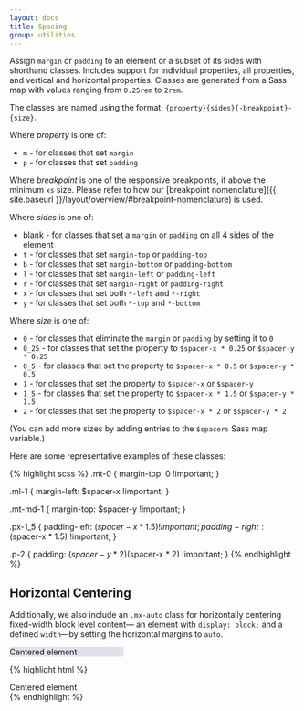 ```yaml
---
layout: docs
title: Spacing
group: utilities
---
```


Assign `margin` or `padding` to an element or a subset of its sides with shorthand classes. Includes support for individual properties, all properties, and vertical and horizontal properties. Classes are generated from a Sass map with values ranging from `0.25rem` to `2rem`.

The classes are named using the format: `{property}{sides}{-breakpoint}-{size}`.

Where *property* is one of:

* `m` - for classes that set `margin`
* `p` - for classes that set `padding`

Where *breakpoint* is one of the responsive breakpoints, if above the minimum `xs` size.  Please refer to how our [breakpoint nomenclature]({{ site.baseurl }}/layout/overview/#breakpoint-nomenclature) is used.

Where *sides* is one of:

* blank - for classes that set a `margin` or `padding` on all 4 sides of the element
* `t` - for classes that set `margin-top` or `padding-top`
* `b` - for classes that set `margin-bottom` or `padding-bottom`
* `l` - for classes that set `margin-left` or `padding-left`
* `r` - for classes that set `margin-right` or `padding-right`
* `x` - for classes that set both `*-left` and `*-right`
* `y` - for classes that set both `*-top` and `*-bottom`

Where *size* is one of:

* `0` - for classes that eliminate the `margin` or `padding` by setting it to `0`
* `0_25` - for classes that set the property to `$spacer-x * 0.25` or `$spacer-y * 0.25`
* `0_5` - for classes that set the property to `$spacer-x * 0.5` or `$spacer-y * 0.5`
* `1` - for classes that set the property to `$spacer-x` or `$spacer-y`
* `1_5` - for classes that set the property to `$spacer-x * 1.5` or `$spacer-y * 1.5`
* `2` - for classes that set the property to `$spacer-x * 2` or `$spacer-y * 2`

(You can add more sizes by adding entries to the `$spacers` Sass map variable.)

Here are some representative examples of these classes:

{% highlight scss %}
.mt-0 {
  margin-top: 0 !important;
}

.ml-1 {
  margin-left: $spacer-x !important;
}

.mt-md-1 {
  margin-top: $spacer-y !important;
}

.px-1_5 {
  padding-left: ($spacer-x * 1.5) !important;
  padding-right: ($spacer-x * 1.5) !important;
}

.p-2 {
  padding: ($spacer-y * 2) ($spacer-x * 2) !important;
}
{% endhighlight %}

## Horizontal Centering
Additionally, we also include an `.mx-auto` class for horizontally centering fixed-width block level content&mdash; an element with `display: block;` and a defined `width`&mdash;by setting the horizontal margins to `auto`.

<div class="cf-example">
  <div class="mx-auto" style="width: 200px; background-color: rgba(86,61,124,.15);">
    Centered element
  </div>
</div>

{% highlight html %}
<div class="mx-auto" style="width: 200px;">
  Centered element
</div>
{% endhighlight %}
